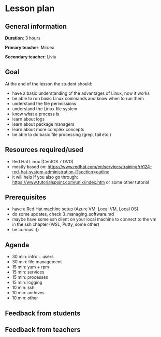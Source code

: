 # Lesson plan

## General information

**Duration**: 3 hours

**Primary teacher**: Mircea

**Secondary teacher**: Liviu

## Goal
At the end of the lesson the student should:
- have a basic understanding of the advantages of Linux, how it works
- be able to run basic Linux commands and know when to run them
- understand the file perimissions
- understand the Linux file system
- know what a process is
- learn about logs
- learn about package managers
- learn about more complex concepts
- be able to do basic file processing (grep, tail etc.)

## Resources required/used
- Red Hat Linux (CentOS 7 DVD)
- mostly based on: https://www.redhat.com/en/services/training/rh124-red-hat-system-administration-i?section=outline
- it will help if you also go through: https://www.tutorialspoint.com/unix/index.htm or some other tutorial

## Prerequisites
- have a Red Hat machine setup (Azure VM, Local VM, Local OS)
- do some updates, check 3_managing_software.md
- maybe have some ssh client on your local machine to connect to the vm in the ssh chapter (WSL, Putty, some other)
- be curious :))

## Agenda
- 30 min: intro + users
- 30 min: file management
- 15 min: yum + rpm
- 15 min: services
- 15 min: processes
- 15 min: logging
- 10 min: ssh
- 10 min: archives
- 10 min: other

## Feedback from students

## Feedback from teachers

